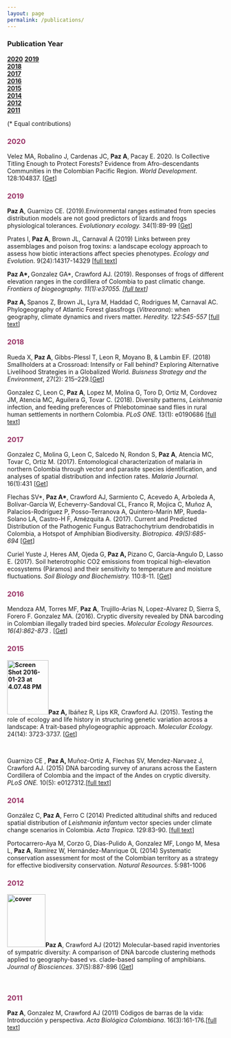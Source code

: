 ```yaml
---
layout: page
permalink: /publications/
---
```



### Publication Year 
**[2020](#2020)**
**[2019](#2019)**<br>
**[2018](#2018)**<br>
**[2017](#2017)**<br>
**[2016](#2016)**<br>
**[2015](#2015)**<br>
**[2014](#2014)**<br>
**[2012](#2012)**<br>
**[2011](#2011)**<br>

(* Equal contributions)

<h3><strong><span style="color: #993366;">2020 </span></strong></h3>

<span lang="ES">Velez MA, Robalino J, Cardenas JC, <b>Paz A</b>, Pacay E. 2020. </span>Is Collective Titling Enough to Protect Forests? Evidence from Afro-descendants Communities in the Colombian Pacific Region. <i>World Development</i>. 128:104837. [<a href="https://www.sciencedirect.com/science/article/pii/S0305750X19304863?dgcid=coauthor&amp;fbclid=IwAR3_2VE5mpYfSoeiTJwEysEGrzOSHdIL15MFwEvnfvGEhJuJ3Z-q7xnt8Yo">Get</a>]
<h3><strong><span style="color: #993366;">2019</span></strong></h3>
<b>Paz A</b>, <b></b>Guarnizo CE. (2019).<b></b>Environmental ranges estimated from species distribution models are not good predictors of lizards and frogs physiological tolerances. <i>Evolutionary ecology. </i>34(1):89-99 [<a href="https://link.springer.com/article/10.1007/s10682-019-10022-3">Get</a>]

Prates I, <strong>Paz A</strong>, Brown JL, Carnaval A (2019) Links between prey assemblages and poison frog toxins: a landscape ecology approach to assess how biotic interactions affect species phenotypes. <em>Ecology and Evolution</em>. 9(24):14317-14329 [<a href="https://onlinelibrary.wiley.com/doi/full/10.1002/ece3.5867?utm_campaign=Feed%3A+EcologyAndEvolution+%28Ecology+and+Evolution%29&amp;af=R&amp;utm_medium=feed&amp;utm_content=FeedBurner&amp;utm_source=feedburner">full text</a>]

<b><span lang="ES">Paz A*, </span></b><span lang="ES">Gonzalez GA*, Crawford AJ. </span>(2019). Responses of frogs of different elevation ranges in the cordillera of Colombia to past climatic change. <i> Frontiers of biogeography. 11(1):e37055. <em>[<a href="https://escholarship.org/uc/item/32g8q7x3">full text</a>]</em></i>

<strong>Paz A, </strong>Spanos Z, Brown JL, Lyra M, Haddad C, Rodrigues M, Carnaval AC. Phylogeography of Atlantic Forest glassfrogs (<em>Vitreorana</em>): when geography, climate dynamics and rivers matter. <em>Heredity. 122:545-557</em> [<a href="https://rdcu.be/9Y1T">full text</a>]
<h3><strong><span style="color: #993366;">2018</span></strong></h3>
Rueda X, <strong>Paz A</strong>, Gibbs-Plessl T, Leon R, Moyano B, &amp; Lambin EF. (2018) Smallholders at a Crossroad: Intensify or Fall behind? Exploring Alternative Livelihood Strategies in a Globalized World. <i>Buisness Strategy and the Environment</i>, 27(2): 215–229.[<a href="http://onlinelibrary.wiley.com/doi/10.1002/bse.2011/full">Get</a>]

Gonzalez C, Leon C, <strong>Paz A</strong>, Lopez M, Molina G, Toro D, Ortiz M, Cordovez JM, Atencia MC, Aguilera G, Tovar C. (2018). Diversity patterns, <em>Leishmania</em> infection, and feeding preferences of Phlebotominae sand flies in rural human settlements in northern Colombia. <em>PLoS ONE. </em>13(1): e0190686 <a href="http://journals.plos.org/plosone/article?id=10.1371/journal.pone.0190686">[full text]</a>
<h3><strong><span style="color: #993366;">2017 </span></strong></h3>
Gonzalez C, Molina G, Leon C, Salcedo N, Rondon S, <strong>Paz A</strong>, Atencia MC, Tovar C, Ortiz M. (2017). Entomological characterization of malaria in northern Colombia through vector and parasite species identification, and analyses of spatial distribution and infection rates. <em>Malaria Journal.</em> 16(1):431 [<a href="http://rdcu.be/xNyf">Get</a>]

Flechas SV*, <strong>Paz A*</strong>, Crawford AJ, Sarmiento C, Acevedo A, Arboleda A, Bolívar-García W, Echeverry-Sandoval CL, Franco R, Mojica C, Muñoz A, Palacios-Rodríguez P, Posso-Terranova A, Quintero-Marín MP, Rueda-Solano LA, Castro-H F, Amézquita A. (2017). Current and Predicted Distribution of the Pathogenic Fungus Batrachochytrium dendrobatidis in Colombia, a Hotspot of Amphibian Biodiversity. <em>Biotropica. 49(5):685-694 </em>[<a href="http://onlinelibrary.wiley.com/doi/10.1111/btp.12457/full">Get</a>]

Curiel Yuste J, Heres AM, Ojeda G, <strong>Paz A, </strong>Pizano C, García-Angulo D, Lasso E. (2017). Soil heterotrophic CO2 emissions from tropical high-elevation ecosystems (Páramos) and their sensitivity to temperature and moisture fluctuations. <em>Soil Biology and Biochemistry. </em>110:8-11. [<a href="http://www.sciencedirect.com/science/article/pii/S0038071716303455">Get</a>]
<h3><strong><span style="color: #993366;">2016</span></strong></h3>
Mendoza AM, Torres MF, <strong>Paz A</strong>, Trujillo-Arias N, Lopez-Alvarez D, Sierra S, Forero F. Gonzalez MA. (2016). Cryptic diversity revealed by DNA barcoding in Colombian illegally traded bird species. <em>Molecular Ecology Resources. 16(4):862-873 . </em>[<a href="http://onlinelibrary.wiley.com/doi/10.1111/1755-0998.12515/abstract">Get</a>]
<h3><strong><span style="color: #993366;">2015</span></strong></h3>
<strong><img class="wp-image-159 alignleft" src="https://andreapaz.commons.gc.cuny.edu/files/2016/01/Screen-Shot-2016-01-23-at-4.07.48-PM-230x300.png" alt="Screen Shot 2016-01-23 at 4.07.48 PM" width="96" height="126" />Paz A, </strong>Ibáñez R, Lips KR, Crawford AJ. (2015). Testing the role of ecology and life history in structuring genetic variation across a landscape: A trait-based phylogeographic approach. <em>Molecular Ecology. </em>24(14): 3723-3737. [<a href="http://onlinelibrary.wiley.com/doi/10.1111/mec.13275/abstract">Get</a>]

&nbsp;

Guarnizo CE , <strong>Paz A, </strong>Muñoz-Ortiz A, Flechas SV, Mendez-Narvaez J, Crawford AJ. (2015) DNA barcoding survey of anurans across the Eastern Cordillera of Colombia and the impact of the Andes on cryptic diversity. <em>PLoS ONE. </em>10(5): e0127312<em>.</em><a href="http://journals.plos.org/plosone/article?id=10.1371/journal.pone.0127312">[full text]</a>
<h3><strong><span style="color: #993366;">2014</span></strong></h3>
González C, <strong>Paz A</strong>, Ferro C (2014) Predicted altitudinal shifts and reduced spatial distribution of <em>Leishmania infantum </em>vector species under climate change scenarios in Colombia. <em>Acta Tropica</em>. 129:83-90. [<a href="http://www.sciencedirect.com/science/article/pii/S0001706X13002192">full text</a>]

Portocarrero-Aya M, Corzo G, Días-Pulido A, Gonzalez MF, Longo M, Mesa L, <strong>Paz A</strong>, Ramírez W, Hernández-Manrique OL (2014) Systematic conservation assessment for most of the Colombian territory as a strategy for effective biodiversity conservation. <em>Natural Resources</em>. 5:981-1006
<h3><strong><span style="color: #993366;">2012</span></strong></h3>
<strong><img class=" wp-image-161 alignleft" src="https://andreapaz.commons.gc.cuny.edu/files/2016/01/cover-216x300.jpg" alt="cover" width="89" height="123" />Paz A</strong>, Crawford AJ (2012) Molecular-based rapid inventories of sympatric diversity: A comparison of DNA barcode clustering methods applied to geography-based vs. clade-based sampling of amphibians<em>.</em> <em>Journal of Biosciences</em>. 37(5):887-896 [<a href="http://link.springer.com/article/10.1007%2Fs12038-012-9255-x">Get</a>]

&nbsp;
<h3><strong><span style="color: #993366;">2011</span></strong></h3>
<strong>Paz A</strong>, Gonzalez M, Crawford AJ (2011) Códigos de barras de la vida: Introducción y perspectiva. <em>Acta Biológica Colombiana</em>. 16(3):161-176.[<a href="http://revistas.unal.edu.co/index.php/actabiol/article/view/19782/28016">full text</a>]
